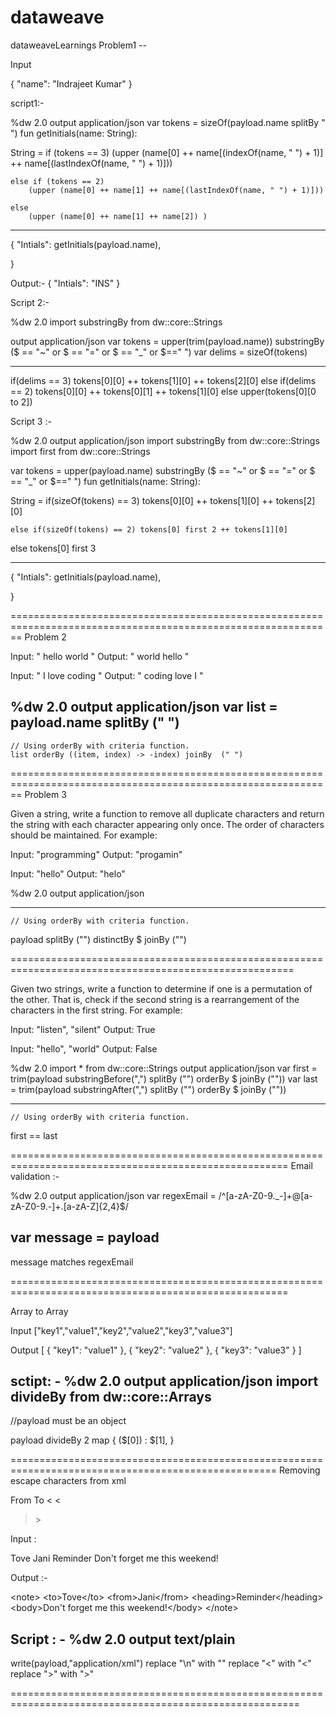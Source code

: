 # dataweave
dataweaveLearnings
Problem1 --

Input

{
    "name": "Indrajeet Kumar"
}


script1:- 

%dw 2.0
output application/json
var tokens = sizeOf(payload.name splitBy " ")
fun getInitials(name: String): 

String = 
    if (tokens == 3) 
        (upper (name[0] ++ name[(indexOf(name, " ") + 1)] ++ name[(lastIndexOf(name, " ") + 1)]))
    
    else if (tokens == 2) 
        (upper (name[0] ++ name[1] ++ name[(lastIndexOf(name, " ") + 1)]))
    
    else
        (upper (name[0] ++ name[1] ++ name[2]) )

---
{
    "Intials": getInitials(payload.name),
   
}


Output:-
{
  "Intials": "INS"
}



Script 2:- 

%dw 2.0
import substringBy from dw::core::Strings

output application/json
var tokens =  upper(trim(payload.name))  substringBy ($ == "~" or $ == "=" or $ == "_" or $==" ")
var delims = sizeOf(tokens)

---

if(delims == 3) tokens[0][0] ++ tokens[1][0] ++ tokens[2][0]
else if(delims == 2) tokens[0][0] ++ tokens[0][1] ++ tokens[1][0]
else  upper(tokens[0][0 to 2])




Script 3 :- 

%dw 2.0
output application/json
import substringBy from dw::core::Strings
import first from dw::core::Strings

var tokens = upper(payload.name)  substringBy ($ == "~" or $ == "=" or $ == "_" or $==" ")
fun getInitials(name: String): 

String = 
    if(sizeOf(tokens) == 3) tokens[0][0] ++ tokens[1][0] ++ tokens[2][0]
    
    else if(sizeOf(tokens) == 2) tokens[0] first 2 ++ tokens[1][0]
    
   else  tokens[0] first 3

---
{
    "Intials": getInitials(payload.name),
   
}



==============================================================================================================
Problem 2 

Input: " hello world "
Output: " world hello "

Input: " I love coding "
Output: " coding love I "



%dw 2.0
output application/json
var list = payload.name splitBy  (" ") 
---
    // Using orderBy with criteria function.
    list orderBy ((item, index) -> -index) joinBy  (" ")

==============================================================================================================
Problem 3

Given a string, write a function to remove all duplicate characters and return the string with each character appearing only once. The order of characters should be maintained. For example:

Input: "programming"
Output: "progamin"

Input: "hello"
Output: "helo"


%dw 2.0
output application/json

---
    // Using orderBy with criteria function.
payload splitBy ("") distinctBy $ joinBy  ("")

=======================================================================================================

Given two strings, write a function to determine if one is a permutation of the other. That is, check if the second string is a rearrangement of the characters in the first string. For example:

Input: "listen", "silent"
Output: True

Input: "hello", "world"
Output: False


%dw 2.0
import * from dw::core::Strings
output application/json
var first = trim(payload substringBefore(",") splitBy  ("") orderBy $ joinBy (""))
var last = trim(payload substringAfter(",") splitBy  ("") orderBy $ joinBy (""))

---
    // Using orderBy with criteria function.
first == last

======================================================================================================
Email validation :-

%dw 2.0
output application/json
var regexEmail = /^[a-zA-Z0-9._-]+@[a-zA-Z0-9.-]+\.[a-zA-Z]{2,4}$/
 
var message = payload
---
message matches regexEmail

======================================================================================================

Array<String> to Array<Object>

Input
["key1","value1","key2","value2","key3","value3"]

Output
[
  {
    "key1": "value1"
  },
  {
    "key2": "value2"
  },
  {
    "key3": "value3"
  }
]


sctipt: - 
%dw 2.0
output application/json
import divideBy from dw::core::Arrays
---
//payload must be an object

payload divideBy  2 map {
    ($[0]) : $[1],
}


====================================================================================================
Removing escape characters from xml

From	To
<	&lt;
>	&gt;

Input : 

<note>
<to>Tove</to>
<from>Jani</from>
<heading>Reminder</heading>
<body>Don't forget me this weekend!</body>
</note>


Output :- 

&lt;note&gt;
  &lt;to&gt;Tove&lt;/to&gt;
  &lt;from&gt;Jani&lt;/from&gt;
  &lt;heading&gt;Reminder&lt;/heading&gt;
  &lt;body&gt;Don't forget me this weekend!&lt;/body&gt;
&lt;/note&gt;


Script : -
%dw 2.0
output text/plain
---
write(payload,"application/xml") 
replace "<?xml version='1.0' encoding='UTF-8'?>\n" with ""
replace "<" with "&lt;"
replace ">" with "&gt;"



========================================================================================================
